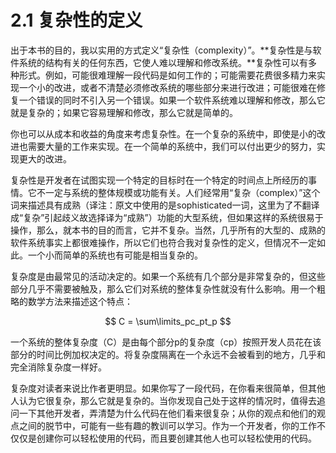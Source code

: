 # 2.1 复杂性的定义

出于本书的目的，我以实用的方式定义“复杂性（complexity）”。**复杂性是与软件系统的结构有关的任何东西，它使人难以理解和修改系统。**复杂性可以有多种形式。例如，可能很难理解一段代码是如何工作的；可能需要花费很多精力来实现一个小的改进，或者不清楚必须修改系统的哪些部分来进行改进；可能很难在修复一个错误的同时不引入另一个错误。如果一个软件系统难以理解和修改，那么它就是复杂的；如果它容易理解和修改，那么它就是简单的。

你也可以从成本和收益的角度来考虑复杂性。在一个复杂的系统中，即使是小的改进也需要大量的工作来实现。在一个简单的系统中，我们可以付出更少的努力，实现更大的改进。

复杂性是开发者在试图实现一个特定的目标时在一个特定的时间点上所经历的事情。它不一定与系统的整体规模或功能有关。人们经常用“复杂（complex）”这个词来描述具有成熟（译注：原文中使用的是sophisticated一词，这里为了不翻译成“复杂”引起歧义故选择译为“成熟”）功能的大型系统，但如果这样的系统很易于操作，那么，就本书的目的而言，它并不复杂。当然，几乎所有的大型的、成熟的软件系统事实上都很难操作，所以它们也符合我对复杂性的定义，但情况不一定如此。一个小而简单的系统也有可能是相当复杂的。

复杂度是由最常见的活动决定的。如果一个系统有几个部分是非常复杂的，但这些部分几乎不需要被触及，那么它们对系统的整体复杂性就没有什么影响。用一个粗略的数学方法来描述这个特点：

$$
C = \sum\limits_pc_pt_p
$$

一个系统的整体复杂度（C）是由每个部分p的复杂度（cp）按照开发人员花在该部分的时间比例加权决定的。将复杂度隔离在一个永远不会被看到的地方，几乎和完全消除复杂度一样好。

复杂度对读者来说比作者更明显。如果你写了一段代码，在你看来很简单，但其他人认为它很复杂，那么它就是复杂的。当你发现自己处于这样的情况时，值得去追问一下其他开发者，弄清楚为什么代码在他们看来很复杂；从你的观点和他们的观点之间的脱节中，可能有一些有趣的教训可以学习。作为一个开发者，你的工作不仅仅是创建你可以轻松使用的代码，而且要创建其他人也可以轻松使用的代码。
